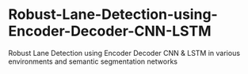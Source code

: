 # Robust-Lane-Detection-using-Encoder-Decoder-CNN-LSTM
Robust Lane Detection using Encoder Decoder CNN &amp; LSTM in various environments and semantic segmentation networks
